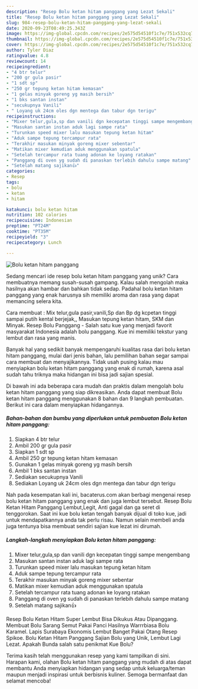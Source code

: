 ```yaml
---
description: "Resep Bolu ketan hitam panggang yang Lezat Sekali"
title: "Resep Bolu ketan hitam panggang yang Lezat Sekali"
slug: 984-resep-bolu-ketan-hitam-panggang-yang-lezat-sekali
date: 2020-09-23T08:49:25.343Z
image: https://img-global.cpcdn.com/recipes/2e575d54510f1c7e/751x532cq70/bolu-ketan-hitam-panggang-foto-resep-utama.jpg
thumbnail: https://img-global.cpcdn.com/recipes/2e575d54510f1c7e/751x532cq70/bolu-ketan-hitam-panggang-foto-resep-utama.jpg
cover: https://img-global.cpcdn.com/recipes/2e575d54510f1c7e/751x532cq70/bolu-ketan-hitam-panggang-foto-resep-utama.jpg
author: Tyler Diaz
ratingvalue: 4.8
reviewcount: 14
recipeingredient:
- "4 btr telur"
- "200 gr gula pasir"
- "1 sdt sp"
- "250 gr tepung ketan hitam kemasan"
- "1 gelas minyak goreng yg masih bersih"
- "1 bks santan instan"
- "secukupnya Vanili"
- " Loyang uk 24cm oles dgn mentega dan tabur dgn terigu"
recipeinstructions:
- "Mixer telur,gula,sp dan vanili dgn kecepatan tinggi sampe mengembang"
- "Masukan santan instan aduk lagi sampe rata"
- "Turunkan speed mixer lalu masukan tepung ketan hitam"
- "Aduk sampe tepung tercampur rata"
- "Terakhir masukan minyak goreng mixer sebentar"
- "Matikan mixer kemudian aduk menggunakan spatula"
- "Setelah tercampur rata tuang adonan ke loyang ratakan"
- "Panggang di oven yg sudah di panaskan terlebih dahulu sampe matang"
- "Setelah matang sajikan👍"
categories:
- Resep
tags:
- bolu
- ketan
- hitam

katakunci: bolu ketan hitam 
nutrition: 102 calories
recipecuisine: Indonesian
preptime: "PT24M"
cooktime: "PT35M"
recipeyield: "3"
recipecategory: Lunch

---
```



![Bolu ketan hitam panggang](https://img-global.cpcdn.com/recipes/2e575d54510f1c7e/751x532cq70/bolu-ketan-hitam-panggang-foto-resep-utama.jpg)

Sedang mencari ide resep bolu ketan hitam panggang yang unik? Cara membuatnya memang susah-susah gampang. Kalau salah mengolah maka hasilnya akan hambar dan bahkan tidak sedap. Padahal bolu ketan hitam panggang yang enak harusnya sih memiliki aroma dan rasa yang dapat memancing selera kita.

Cara membuat : Mix telur,gula pasir,vanili,Sp dan Bp dg kcpetan tinggi sampai putih kental berjejak,, Masukan tepung ketan hitam, SKM dan Minyak. Resep Bolu Panggang - Salah satu kue yang menjadi favorit masyarakat Indonesia adalah bolu panggang. Kue ini memiliki tekstur yang lembut dan rasa yang manis.

Banyak hal yang sedikit banyak mempengaruhi kualitas rasa dari bolu ketan hitam panggang, mulai dari jenis bahan, lalu pemilihan bahan segar sampai cara membuat dan menyajikannya. Tidak usah pusing kalau mau menyiapkan bolu ketan hitam panggang yang enak di rumah, karena asal sudah tahu triknya maka hidangan ini bisa jadi sajian spesial.


Di bawah ini ada beberapa cara mudah dan praktis dalam mengolah bolu ketan hitam panggang yang siap dikreasikan. Anda dapat membuat Bolu ketan hitam panggang menggunakan 8 bahan dan 9 langkah pembuatan. Berikut ini cara dalam menyiapkan hidangannya.

<!--inarticleads1-->

##### Bahan-bahan dan bumbu yang diperlukan untuk pembuatan Bolu ketan hitam panggang:

1. Siapkan 4 btr telur
1. Ambil 200 gr gula pasir
1. Siapkan 1 sdt sp
1. Ambil 250 gr tepung ketan hitam kemasan
1. Gunakan 1 gelas minyak goreng yg masih bersih
1. Ambil 1 bks santan instan
1. Sediakan secukupnya Vanili
1. Sediakan  Loyang uk 24cm oles dgn mentega dan tabur dgn terigu


Nah pada kesempatan kali ini, bacaterus.com akan berbagi mengenai resep bolu ketan hitam panggang yang enak dan juga lembut tersebut. Resep Bolu Ketan Hitam Panggang Lembut,Legit, Anti gagal dan ga seret di tenggorokan. Saat ini kue bolu ketan tengah banyak dijual di toko kue, jadi untuk mendapatkannya anda tak perlu risau. Namun selain membeli anda juga tentunya bisa membuat sendiri sajian kue lezat ini dirumah. 

<!--inarticleads2-->

##### Langkah-langkah menyiapkan Bolu ketan hitam panggang:

1. Mixer telur,gula,sp dan vanili dgn kecepatan tinggi sampe mengembang
1. Masukan santan instan aduk lagi sampe rata
1. Turunkan speed mixer lalu masukan tepung ketan hitam
1. Aduk sampe tepung tercampur rata
1. Terakhir masukan minyak goreng mixer sebentar
1. Matikan mixer kemudian aduk menggunakan spatula
1. Setelah tercampur rata tuang adonan ke loyang ratakan
1. Panggang di oven yg sudah di panaskan terlebih dahulu sampe matang
1. Setelah matang sajikan👍


Resep Bolu Ketan Hitam Super Lembut Bisa Dikukus Atau Dipanggang. Membuat Bolu Sarang Semut Pakai Panci Hasilnya Warrrbiasa Bolu Karamel. Lapis Surabaya Ekonomis Lembut Banget Pakai Otang Resep Spikoe. Bolu Ketan Hitam Panggang Sajian Bolu yang Unik, Lembut Lagi Lezat. Apakah Bunda salah satu penikmat Kue Bolu? 

Terima kasih telah menggunakan resep yang kami tampilkan di sini. Harapan kami, olahan Bolu ketan hitam panggang yang mudah di atas dapat membantu Anda menyiapkan hidangan yang sedap untuk keluarga/teman maupun menjadi inspirasi untuk berbisnis kuliner. Semoga bermanfaat dan selamat mencoba!
